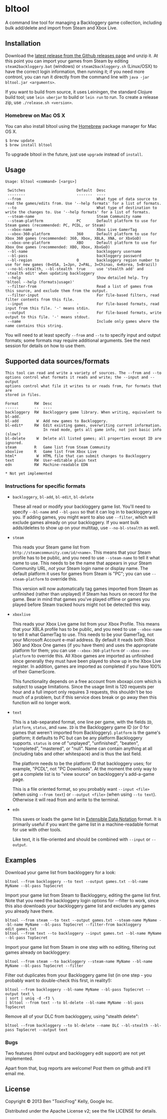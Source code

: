 # bltool

A command line tool for managing a Backloggery game collection, including bulk add/delete and import from Steam and Xbox Live.

## Installation

Download the [latest release from the Github releases page](https://github.com/ToxicFrog/bltool/releases) and unzip it. At this point you can import your games from Steam by editing `steam2backloggery.bat` (windows) or `steam2backloggery.sh` (Linux/OSX) to have the correct login information, then running it; if you need more contronl, you can run it directly from the command line with `java -jar bltool.jar <arguments>`.

If you want to build from source, it uses Leiningen, the standard Clojure build tool; use `lein uberjar` to build or `lein run` to run. To create a release zip, use `./release.sh <version>`.

### Homebrew on Mac OS X

You can also install bltool using the [Homebrew](http://brew.sh/) package manager for Mac OS X.

```
$ brew update
$ brew install bltool
```

To upgrade bltool in the future, just use `upgrade` instead of `install`.

## Usage

    Usage: bltool <command> [<args>]

     Switches                       Default  Desc
     --------                       -------  ----
     --from                                  What type of data source to read the games/edits from. Use '--help formats' for a list of formats.
     --to                                    What type of destination to write the changes to. Use '--help formats' for a list of formats.
     --steam-name                            Steam Community name
     --steam-platform               PC       Default platform to use for Steam games (recommended: PC, PCDL, or Steam)
     --xbox-name                             Xbox Live GamerTag
     --xbox-360-platform            360      Default platform to use for Xbox 360 games (recommended: 360, Xbox, XBLA, XNA, or XbxGoD)
     --xbox-one-platform            XBO      Default platform to use for Xbox One games (recommended: XBO, Xbox, XbxGoD)
     --bl-name                               backloggery username
     --bl-pass                               backloggery password
     --bl-region                    0        backloggery region number to use for new games (0=USA, 1=Jpn, 2=PAL, 3=Chinao, 4=Korea, 5=Brazil)
     --no-bl-stealth, --bl-stealth  true     use 'stealth add' and 'stealth edit' when updating backloggery
     --help                                  Show detailed help. Try 'bltool --help (formats|usage)'
     --filter-from                           Read a list of games from this source, and exclude them from the output.
     --filter-input                          For file-based filters, read filter contents from this file.
     --input                        -        For file-based formats, read input from this file. '-' means stdin.
     --output                       -        For file-based formats, write output to this file. '-' means stdout.
     --name                                  Include only games where the name contains this string.

You will need to at least specify `--from` and `--to` to specify input and output formats; some formats may require additional arguments. See the next session for details on how to use them.

## Supported data sources/formats

    This tool can read and write a variety of sources. The --from and --to
    options control what formats it reads and write; the --input and --output
    options control what file it writes to or reads from, for formats that are
    stored in files.

    Format       RW  Desc
    ------       --  ----
    backloggery  RW  Backloggery game library. When writing, equivalent to bl-add.
    bl-add        W  Add new games to Backloggery.
    bl-edit*     RW  Edit existing games, overwriting current information.
                     In read mode, gets all game info, not just basic info (slow!)
    bl-delete     W  Delete all listed games; all properties except ID are ignored.
    steam        R   Game list from Steam Community
    xboxlive     R   Game list from Xbox Live
    html*         W  HTML file that can submit changes to Backloggery
    text         RW  User-editable plain text
    edn          RW  Machine-readable EDN

    * Not yet implemented

### Instructions for specific formats

* `backloggery`, `bl-add`, `bl-edit`, `bl-delete`

  These all read or modify your backloggery game list. You'll need to specify `--bl-name` and `--bl-pass` so that it can log in to backloggery as you. If adding games, you might want to also use `--filter`, which will exclude games already on your backloggery. If you want bulk adds/deletes to show up on your multitap, use `--no-bl-stealth` as well.

* `steam`

  This reads your Steam game list from `http://steamcommunity.com/id/<name>`. This means that your Steam profile has to be public, and you need to use `--steam-name` to tell it what name to use. This needs to be the name that appears in your Steam Community URL, *not* your Steam login name or display name. The default platform it uses for games from Steam is "PC"; you can use `--steam-platform` to override this.

  This version will now automatically tag games imported from Steam as unfinished (rather than unplayed) if Steam has hours on record for the game. Bear in mind that games you've played offline or games you played before Steam tracked hours might not be detected this way.

* `xboxlive`

  This reads your Xbox Live game list from your Xbox Profile. This means that your XBLA profile has to be public, and you need to use `--xbox-name` to tell it what GamerTag to use. This needs to be your GamerTag, not your Microsoft Account e-mail address. By default it reads both Xbox 360 and Xbox One games (if you have them) and uses the appropriate platform for them; you can use `--xbox-360-platform` or `--xbox-one-platform` to override this. All Xbox games are imported as unfinished since generally they must have been played to show up in the Xbox Live register. In addition, games are imported as completed if you have 100% of their GamerScore.

  This functionality depends on a free account from xboxapi.com which is subject to usage limitations. Since the usage limit is 120 requests per hour and a full import only requires 3 requests, this shouldn't be too much of a problem, but if this service does break or go away then this function will no longer work.

* `text`

  This is a tab-separated format, one line per game, with the fields `ID`, `platform`, `status`, and `name`. `ID` is the Backloggery game ID (or 0 for games that weren't imported from Backloggery). `platform` is the game's platform; it defaults to PC but can be any platform Backloggery supports. `status` is one of "unplayed", "unfinished", "beaten", "completed", "mastered", or "null". Name can contain anything at all (including tabs and other whitespace) and is thus the last field.

  The platform needs to be the platform ID that backloggery uses; for example, "PCDL", not "PC Downloads". At the moment the only way to get a complete list is to "view source" on backloggery's add-a-game page.

  This is a file oriented format, so you probably want `--input <file>` (when using `--from text`) or `--output <file>` (when using `--to text`). Otherwise it will read from and write to the terminal.

* `edn`

  This saves or loads the game list in [Extensible Data Notation](https://github.com/edn-format/edn) format. It is primarily useful if you want the game list in a machine-readable format for use with other tools.

  Like text, it is file-oriented and should be combined with `--input` or `--output`.

## Examples

Download your game list from backloggery for a look:

    bltool --from backloggery --to text --output games.txt --bl-name MyName --bl-pass TopSecret

Import your game list from Steam to Backloggery, editing the game list first. Note that you need the backloggery login options for --filter to work, since this also downloads your backloggery game list and excludes any games you already have there.

    bltool --from steam --to text --output games.txt --steam-name MyName --bl-name MyName --bl-pass TopSecret --filter-from backloggery
    edit games.txt
    bltool --from text --to backloggery --input games.txt --bl-name MyName --bl-pass TopSecret

Import your game list from Steam in one step with no editing, filtering out games already on backloggery:

    bltool --from steam --to backloggery --steam-name MyName --bl-name MyName --bl-pass TopSecret --filter

Filter out duplicates from your Backloggery game list (in one step - you probably want to double-check this first, in reality!):

    bltool --from backloggery --bl-name MyName --bl-pass TopSecret --output text \
    | sort | uniq -d -f3 \
    | bltool --from text --to bl-delete --bl-name MyName --bl-pass TopSecret

Remove all of your DLC from backloggery, using "stealth delete":

    bltool --from backloggery --to bl-delete --name DLC --bl-stealth --bl-pass TopSecret --output text

### Bugs

Two features (html output and backloggery edit support) are not yet implemented.

Apart from that, bug reports are welcome! Post them on github and it'll email me.

## License

Copyright © 2013 Ben "ToxicFrog" Kelly, Google Inc.

Distributed under the Apache License v2; see the file LICENSE for details.
